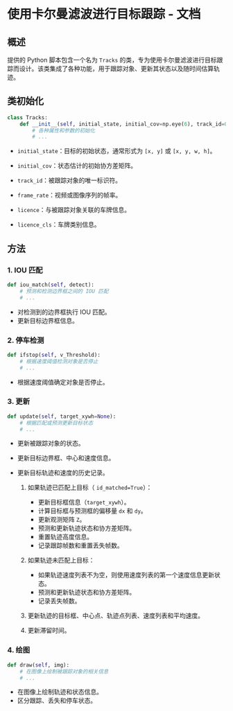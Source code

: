 # 使用卡尔曼滤波进行目标跟踪 - 文档

## 概述

提供的 Python 脚本包含一个名为 `Tracks` 的类，专为使用卡尔曼滤波进行目标跟踪而设计。该类集成了各种功能，用于跟踪对象、更新其状态以及随时间估算轨迹。

## 类初始化

```python
class Tracks:
    def __init__(self, initial_state, initial_cov=np.eye(6), track_id=0, frame_rate=6, licence=None, licence_cls=None):
        # 各种属性和参数的初始化
        # ...
```

- `initial_state`：目标的初始状态，通常形式为 `[x, y]` 或 `[x, y, w, h]`。

- `initial_cov`：状态估计的初始协方差矩阵。

- `track_id`：被跟踪对象的唯一标识符。

- `frame_rate`：视频或图像序列的帧率。

- `licence`：与被跟踪对象关联的车牌信息。

- `licence_cls`：车牌类别信息。

## 方法
### 1. IOU 匹配
```python
def iou_match(self, detect):
    # 预测和检测边界框之间的 IOU 匹配
    # ...
```
- 对检测到的边界框执行 IOU 匹配。
- 更新目标边界框信息。
### 2. 停车检测
```python
def ifstop(self, v_Threshold):
    # 根据速度阈值检测对象是否停止
    # ...
```
- 根据速度阈值确定对象是否停止。
### 3. 更新
```python
def update(self, target_xywh=None):
    # 根据匹配或预测更新目标状态
    # ...
```
- 更新被跟踪对象的状态。

- 更新目标边界框、中心和速度信息。

- 更新目标轨迹和速度的历史记录。

  1. 如果轨迹已匹配上目标（ `id_matched=True`）：
  
     - 更新目标框信息（`target_xywh`）。
     - 计算目标框与预测框的偏移量 `dx` 和 `dy`。
     - 更新观测矩阵 `Z`。
     - 预测和更新轨迹状态和协方差矩阵。
     - 重置轨迹高度信息。
     - 记录跟踪帧数和重置丢失帧数。

  2. 如果轨迹未匹配上目标：

     - 如果轨迹速度列表不为空，则使用速度列表的第一个速度信息更新状态。
     - 预测和更新轨迹状态和协方差矩阵。
     - 记录丢失帧数。

  3. 更新轨迹的目标框、中心点、轨迹点列表、速度列表和平均速度。

  4. 更新滞留时间。
### 4. 绘图
```python
def draw(self, img):
    # 在图像上绘制被跟踪对象的相关信息
    # ...
```
- 在图像上绘制轨迹和状态信息。
- 区分跟踪、丢失和停车状态。